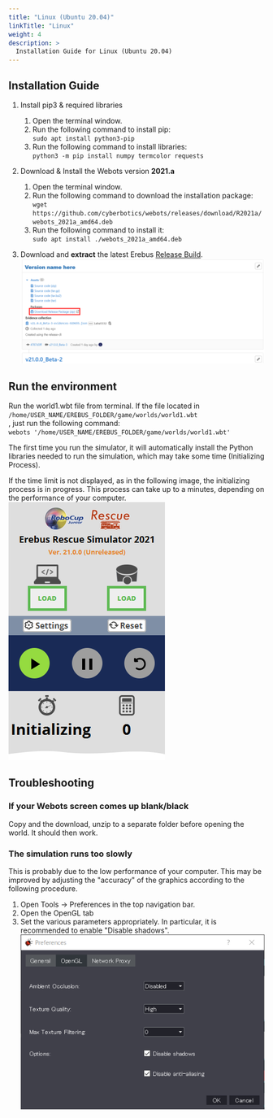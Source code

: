 ```yaml
---
title: "Linux (Ubuntu 20.04)"
linkTitle: "Linux"
weight: 4
description: >
  Installation Guide for Linux (Ubuntu 20.04)
---
```


## Installation Guide
1. Install pip3 & required libraries
    1. Open the terminal window.
    2. Run the following command to install pip:  
    `sudo apt install python3-pip`
    3. Run the following command to install libraries:  
    `python3 -m pip install numpy termcolor requests`

1. Download & Install the Webots version **2021.a**
    1. Open the terminal window.
    2. Run the following command to download the installation package:  
      `wget https://github.com/cyberbotics/webots/releases/download/R2021a/webots_2021a_amd64.deb`
    3. Run the following command to install it:  
      `sudo apt install ./webots_2021a_amd64.deb`

1. Download and **extract** the latest Erebus [Release Build](https://gitlab.com/rcj-rescue-tc/erebus/erebus/-/releases).
![](download_erebus.png)

## Run the environment
Run the world1.wbt file from terminal. If the file located in `/home/USER_NAME/EREBUS_FOLDER/game/worlds/world1.wbt`  
, just run the following command:  
`webots '/home/USER_NAME/EREBUS_FOLDER/game/worlds/world1.wbt'`  

The first time you run the simulator, it will automatically install the Python libraries needed to run the simulation, which may take some time (Initializing Process).

If the time limit is not displayed, as in the following image, the initializing process is in progress. This process can take up to a minutes, depending on the performance of your computer.  
![](initializing.png)


## Troubleshooting
### If your Webots screen comes up blank/black
Copy and the download, unzip to a separate folder before opening the world. It should then work.

### The simulation runs too slowly
This is probably due to the low performance of your computer. This may be improved by adjusting the "accuracy" of the graphics according to the following procedure.
1. Open Tools -> Preferences in the top navigation bar.
2. Open the OpenGL tab
3. Set the various parameters appropriately. In particular, it is recommended to enable "Disable shadows".
![](opengl.png)